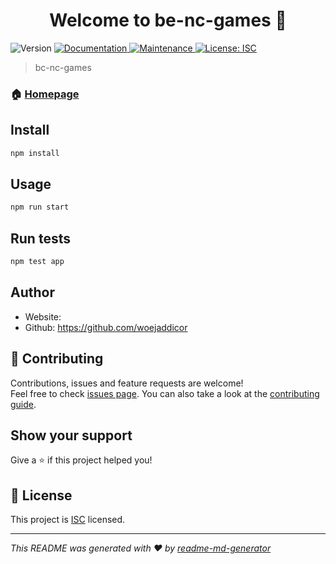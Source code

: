 <h1 align="center">Welcome to be-nc-games 👋</h1>
<p>
  <img alt="Version" src="https://img.shields.io/badge/version-1.0.0-blue.svg?cacheSeconds=2592000" />
  <a href="https://github.com/northcoders/be-nc-games#readme" target="_blank">
    <img alt="Documentation" src="https://img.shields.io/badge/documentation-yes-brightgreen.svg" />
  </a>
  <a href="https://github.com/northcoders/be-nc-games/graphs/commit-activity" target="_blank">
    <img alt="Maintenance" src="https://img.shields.io/badge/Maintained%3F-yes-green.svg" />
  </a>
  <a href="https://github.com/northcoders/be-nc-games/blob/master/LICENSE" target="_blank">
    <img alt="License: ISC" src="https://img.shields.io/github/license/northcoders/be-nc-games" />
  </a>
</p>

> bc-nc-games

### 🏠 [Homepage](https://github.com/northcoders/be-nc-games#readme)

## Install

```sh
npm install
```

## Usage

```sh
npm run start
```

## Run tests

```sh
npm test app
```

## Author

- Website:
- Github: https://github.com/woejaddicor

## 🤝 Contributing

Contributions, issues and feature requests are welcome!<br />Feel free to check [issues page](https://github.com/northcoders/be-nc-games/issues). You can also take a look at the [contributing guide](https://github.com/northcoders/be-nc-games/blob/master/CONTRIBUTING.md).

## Show your support

Give a ⭐️ if this project helped you!

## 📝 License

This project is [ISC](https://github.com/northcoders/be-nc-games/blob/master/LICENSE) licensed.

---

_This README was generated with ❤️ by [readme-md-generator](https://github.com/kefranabg/readme-md-generator)_
